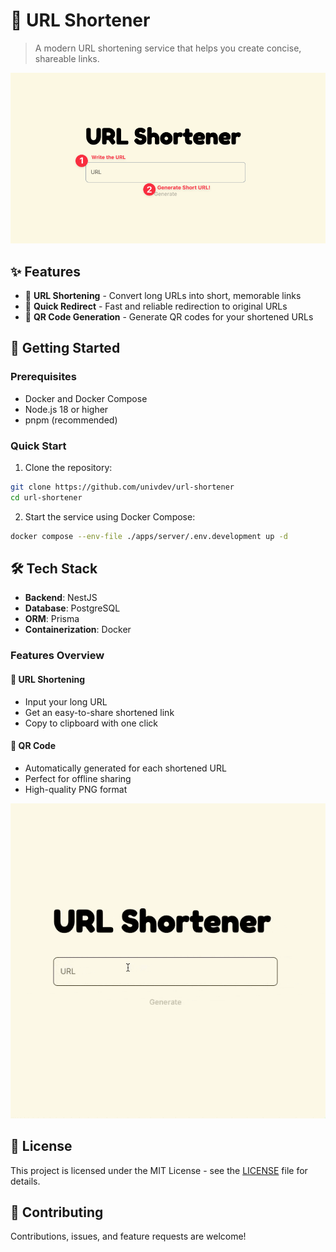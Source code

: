 # 🔗 URL Shortener

> A modern URL shortening service that helps you create concise, shareable links.

![image](./images/Thumbnail.png)

## ✨ Features

- 🎯 **URL Shortening** - Convert long URLs into short, memorable links
- 🔄 **Quick Redirect** - Fast and reliable redirection to original URLs
- 📱 **QR Code Generation** - Generate QR codes for your shortened URLs

## 🚀 Getting Started

### Prerequisites

- Docker and Docker Compose
- Node.js 18 or higher
- pnpm (recommended)

### Quick Start

1. Clone the repository:

```bash
git clone https://github.com/univdev/url-shortener
cd url-shortener
```

2. Start the service using Docker Compose:

```bash
docker compose --env-file ./apps/server/.env.development up -d
```

## 🛠️ Tech Stack

- **Backend**: NestJS
- **Database**: PostgreSQL
- **ORM**: Prisma
- **Containerization**: Docker

### Features Overview

#### 🔗 URL Shortening

- Input your long URL
- Get an easy-to-share shortened link
- Copy to clipboard with one click

#### 📱 QR Code

- Automatically generated for each shortened URL
- Perfect for offline sharing
- High-quality PNG format

![image](./images/Usage.gif)

## 📝 License

This project is licensed under the MIT License - see the [LICENSE](LICENSE) file for details.

## 🤝 Contributing

Contributions, issues, and feature requests are welcome!
